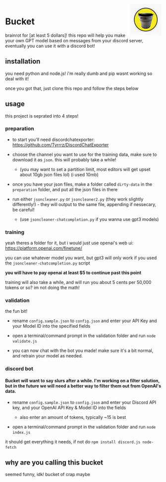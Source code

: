 <img src='bucket.jpg' width='100' align="right">

# Bucket

brainrot for [at least 5 dollars]! this repo will help you make your own GPT model based on messages from your discord server, eventually you can use it with a discord bot!

## installation
you need python and node.js! i'm really dumb and pip wasnt working so deal with it!

once you got that, just clone this repo and follow the steps below

## usage
this project is seprated into 4 steps!

### preparation
- to start you'll need discordchatexporter: https://github.com/Tyrrrz/DiscordChatExporter

- choose the channel you want to use for the training data, make sure to download it as `json`. this will probably take a while!

  - (you may want to set a partition limit, most editors will get upset about 10gb json files lol) (i used 10mb)

- once you have your json files, make a folder called `dirty-data` in the `preparation` folder, and put all the json files in there

- run either `jsoncleaner.py` or `jsoncleaner2.py` (they work slightly differently!) - they will output to the same file, appending if nessecary, be careful!

  - (use `jsoncleaner-chatcompletion.py` if you wanna use gpt3 models)


### training

yeah theres a folder for it, but i would just use openai's web ui: https://platform.openai.com/finetune/

you can use whatever model you want, but gpt3 will only work if you used the `jsoncleaner-chatcompletion.py` script

**you will have to pay openai at least $5 to continue past this point**

training will also take a while, and will run you about 5 cents per 50,000 tokens or so? im not doing the math!
### validation
the fun bit!

- rename `config.sample.json` to `config.json` and enter your API Key and your Model ID into the specified fields

- open a terminal/command prompt in the validation folder and run `node validate.js`

- you can now chat with the bot you made! make sure it's a bit normal, and retrain your model as needed.

### discord bot

#### Bucket will want to say slurs after a while. I'm working on a filter solution, but in the future we will need a better way to filter them out from OpenAI's data.

- rename `config.sample.json` to `config.json` and enter your Discord API key, and your OpenAI API Key & Model ID into the fields

  - also enter an amount of tokens, typically ~15 is best

- open a terminal/command prompt in the validation folder and run `node index.js`

it should get everything it needs, if not do `npm install discord.js node-fetch`

## why are you calling this bucket

seemed funny, idk! bucket of crap maybe


